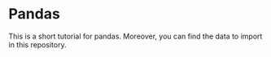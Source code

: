 # Pandas


This is a short tutorial for pandas. Moreover, you can find the data to import in this repository.

